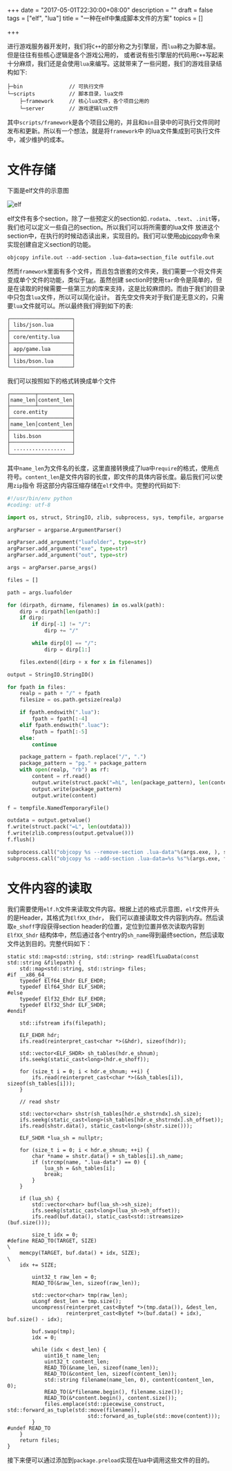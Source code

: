 +++
date = "2017-05-01T22:30:00+08:00"
description = ""
draft = false
tags = ["elf", "lua"]
title = "一种在elf中集成脚本文件的方案"
topics = []

+++

进行游戏服务器开发时，我们将`C++`的部分称之为引擎层，而`lua`称之为脚本层。但是往往有些核心逻辑是各个游戏公用的，
或者说有些引擎层的代码用`C++`写起来十分麻烦，我们还是会使用`lua`来编写。这就带来了一些问题，我们的游戏目录结构如下:

```
├─bin               // 可执行文件
└─scripts           // 脚本目录，lua文件
    ├─framework     // 核心lua文件，各个项目公用的
    └─server        // 游戏逻辑lua文件
```

其中`scripts/framework`是各个项目公用的，并且和`bin`目录中的可执行文件同时发布和更新。所以有一个想法，就是将`framework`中
的lua文件集成到可执行文件中，减少维护的成本。

#  文件存储

下面是elf文件的示意图

![elf](https://upload.wikimedia.org/wikipedia/commons/thumb/7/77/Elf-layout--en.svg/260px-Elf-layout--en.svg.png)

elf文件有多个section，除了一些预定义的section如`.rodata`、`.text`、`.init`等，我们也可以定义一些自己的section。所以我们可以将所需要的lua文件
放进这个section中，在执行的时候动态读出来，实现目的。我们可以使用[objcopy](https://linux.die.net/man/1/objcopy)命令来实现创建自定义section的功能。

```
objcopy infile.out --add-section .lua-data=section_file outfile.out
```

然而`framework`里面有多个文件，而且包含嵌套的文件夹，我们需要一个将文件夹变成单个文件的功能，类似于[tar](https://linux.die.net/man/1/tar)。虽然创建
section时使用`tar`命令是简单的，但是在读取的时候需要一些第三方的库来支持，这是比较麻烦的。而由于我们的目录中只包含`lua`文件，所以可以简化设计。
首先空文件夹对于我们是无意义的，只需要`lua`文件就可以。所以最终我们得到如下的表:

```
┌────────────────────┐
│ libs/json.lua      │
├────────────────────┤
│ core/entity.lua    │
├────────────────────┤
│ app/game.lua       │
├────────────────────┤
│ libs/bson.lua      │
└────────────────────┘
```
我们可以按照如下的格式转换成单个文件

```
┌────────┬───────────┐
│name_len│content_len│
├────────┴───────────┤
│ core.entity        │
├────────────────────┤
│name_len│content_len│
├────────────────────┤
│ libs.bson          │
├────────────────────┤
│ .................  │
└────────────────────┘
```
其中`name_len`为文件名的长度，这里直接转换成了lua中`require`的格式，使用点符号。`content_len`是文件内容的长度，即文件的具体内容长度。最后我们可以使用`zip`指令
将这部分内容压缩存储在`elf`文件中。完整的代码如下:

```python
#!/usr/bin/env python
#coding: utf-8

import os, struct, StringIO, zlib, subprocess, sys, tempfile, argparse

argParser = argparse.ArgumentParser()

argParser.add_argument("luafolder", type=str)
argParser.add_argument("exe", type=str)
argParser.add_argument("out", type=str)

args = argParser.parse_args()

files = []

path = args.luafolder

for (dirpath, dirname, filenames) in os.walk(path):
    dirp = dirpath[len(path):]
    if dirp:
        if dirp[-1] != "/":
            dirp += "/"

        while dirp[0] == "/":
            dirp = dirp[1:]

    files.extend([dirp + x for x in filenames])

output = StringIO.StringIO()

for fpath in files:
    realp = path + "/" + fpath
    filesize = os.path.getsize(realp)

    if fpath.endswith(".lua"):
        fpath = fpath[:-4]
    elif fpath.endswith(".luac"):
        fpath = fpath[:-5]
    else:
        continue

    package_pattern = fpath.replace("/", ".")
    package_pattern = "pg." + package_pattern
    with open(realp, "rb") as rf:
        content = rf.read()
        output.write(struct.pack("=hL", len(package_pattern), len(content)))
        output.write(package_pattern)
        output.write(content)

f = tempfile.NamedTemporaryFile()

outdata = output.getvalue()
f.write(struct.pack("=L", len(outdata)))
f.write(zlib.compress(output.getvalue()))
f.flush()

subprocess.call("objcopy %s --remove-section .lua-data"%(args.exe, ), shell=True)
subprocess.call("objcopy %s --add-section .lua-data=%s %s"%(args.exe, f.name, args.out), shell=True)

```

# 文件内容的读取
我们需要使用`elf.h`文件来读取文件内容。根据上述的格式示意图，`elf`文件开头的是Header，其格式为`ElfXX_Ehdr`，
我们可以直接读取文件内容到内存。然后读取`e_shoff`字段获得section header的位置，定位到位置并依次读取内容到`ElfXX_Shdr`
结构体中，然后通过各个entry的`sh_name`得到最终section，然后读取文件达到目的。完整代码如下：

```
static std::map<std::string, std::string> readElfLuaData(const std::string &filepath) {
    std::map<std::string, std::string> files;
#if __x86_64__
    typedef Elf64_Ehdr ELF_EHDR;
    typedef Elf64_Shdr ELF_SHDR;
#else
    typedef Elf32_Ehdr ELF_EHDR;
    typedef Elf32_Shdr ELF_SHDR;
#endif

    std::ifstream ifs(filepath);

    ELF_EHDR hdr;
    ifs.read(reinterpret_cast<char *>(&hdr), sizeof(hdr));

    std::vector<ELF_SHDR> sh_tables(hdr.e_shnum);
    ifs.seekg(static_cast<long>(hdr.e_shoff));

    for (size_t i = 0; i < hdr.e_shnum; ++i) {
        ifs.read(reinterpret_cast<char *>(&sh_tables[i]), sizeof(sh_tables[i]));
    }

    // read shstr

    std::vector<char> shstr(sh_tables[hdr.e_shstrndx].sh_size);
    ifs.seekg(static_cast<long>(sh_tables[hdr.e_shstrndx].sh_offset));
    ifs.read(shstr.data(), static_cast<long>(shstr.size()));

    ELF_SHDR *lua_sh = nullptr;

    for (size_t i = 0; i < hdr.e_shnum; ++i) {
        char *name = shstr.data() + sh_tables[i].sh_name;
        if (strcmp(name, ".lua-data") == 0) {
            lua_sh = &sh_tables[i];
            break;
        }
    }

    if (lua_sh) {
        std::vector<char> buf(lua_sh->sh_size);
        ifs.seekg(static_cast<long>(lua_sh->sh_offset));
        ifs.read(buf.data(), static_cast<std::streamsize>(buf.size()));

        size_t idx = 0;
#define READ_TO(TARGET, SIZE)                                                                      \
    memcpy(TARGET, buf.data() + idx, SIZE);                                                        \
    idx += SIZE;

        uint32_t raw_len = 0;
        READ_TO(&raw_len, sizeof(raw_len));

        std::vector<char> tmp(raw_len);
        uLongf dest_len = tmp.size();
        uncompress(reinterpret_cast<Bytef *>(tmp.data()), &dest_len,
                   reinterpret_cast<Bytef *>(buf.data() + idx), buf.size() - idx);

        buf.swap(tmp);
        idx = 0;

        while (idx < dest_len) {
            uint16_t name_len;
            uint32_t content_len;
            READ_TO(&name_len, sizeof(name_len));
            READ_TO(&content_len, sizeof(content_len));
            std::string filename(name_len, 0), content(content_len, 0);
            READ_TO(&*filename.begin(), filename.size());
            READ_TO(&*content.begin(), content.size());
            files.emplace(std::piecewise_construct, std::forward_as_tuple(std::move(filename)),
                          std::forward_as_tuple(std::move(content)));
        }
#undef READ_TO
    }
    return files;
}
```

接下来便可以通过添加到`package.preload`实现在lua中调用这些文件的目的。

